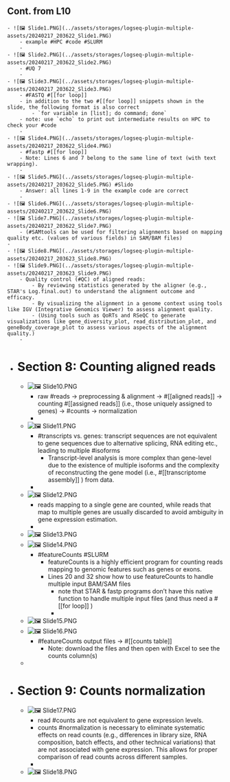 ## Cont. from L10
	- ![🖼 Slide1.PNG](../assets/storages/logseq-plugin-multiple-assets/20240217_203622_Slide1.PNG)
		- example #HPC #code #SLURM
		-
	- ![🖼 Slide2.PNG](../assets/storages/logseq-plugin-multiple-assets/20240217_203622_Slide2.PNG)
		- #UQ 7
		-
	- ![🖼 Slide3.PNG](../assets/storages/logseq-plugin-multiple-assets/20240217_203622_Slide3.PNG)
		- #FASTQ #[[for loop]]
		- in addition to the two #[[for loop]] snippets shown in the slide, the following format is also correct
			- `for variable in [list]; do command; done`
		- note: use `echo` to print out intermediate results on HPC to check your #code
		-
	- ![🖼 Slide4.PNG](../assets/storages/logseq-plugin-multiple-assets/20240217_203622_Slide4.PNG)
		- #fastp #[[for loop]]
		- Note: Lines 6 and 7 belong to the same line of text (with text wrapping).
		-
	- ![🖼 Slide5.PNG](../assets/storages/logseq-plugin-multiple-assets/20240217_203622_Slide5.PNG) #Slido
		- Answer: all lines 1-9 in the example code are correct
		-
	- ![🖼 Slide6.PNG](../assets/storages/logseq-plugin-multiple-assets/20240217_203622_Slide6.PNG)
	- ![🖼 Slide7.PNG](../assets/storages/logseq-plugin-multiple-assets/20240217_203622_Slide7.PNG)
		- (#SAMtools can be used for filtering alignments based on mapping quality etc. (values of various fields) in SAM/BAM files)
	-
	- ![🖼 Slide8.PNG](../assets/storages/logseq-plugin-multiple-assets/20240217_203623_Slide8.PNG)
	- ![🖼 Slide9.PNG](../assets/storages/logseq-plugin-multiple-assets/20240217_203623_Slide9.PNG)
		- Quality control (#QC) of aligned reads:
			- By reviewing statistics generated by the aligner (e.g., STAR's Log.final.out) to understand the alignment outcome and efficacy.
			- By visualizing the alignment in a genome context using tools like IGV (Integrative Genomics Viewer) to assess alignment quality.
			- (Using tools such as QoRTs and RSeQC to generate visualizations like gene_diversity_plot, read_distribution_plot, and geneBody_coverage_plot to assess various aspects of the alignment quality.)
		-
- # Section 8: Counting aligned reads
	- ![🖼 Slide10.PNG](../assets/storages/logseq-plugin-multiple-assets/20240217_203623_Slide10.PNG)
		- raw #reads -> preprocessing & alignment -> #[[aligned reads]] -> counting #[[assigned reads]] (i.e., those uniquely assigned to genes) -> #counts -> normalization
		-
	- ![🖼 Slide11.PNG](../assets/storages/logseq-plugin-multiple-assets/20240217_203623_Slide11.PNG)
		- #transcripts vs. genes: transcript sequences are not equivalent to gene sequences due to alternative splicing, RNA editing etc., leading to multiple #isoforms
			- Transcript-level analysis is more complex than gene-level due to the existence of multiple isoforms and the complexity of reconstructing the gene model (i.e., #[[transcriptome assembly]] ) from data.
		-
	- ![🖼 Slide12.PNG](../assets/storages/logseq-plugin-multiple-assets/20240217_203623_Slide12.PNG)
		- reads mapping to a single gene are counted, while reads that map to multiple genes are usually discarded to avoid ambiguity in gene expression estimation.
		-
	- ![🖼 Slide13.PNG](../assets/storages/logseq-plugin-multiple-assets/20240217_203623_Slide13.PNG)
	- ![🖼 Slide14.PNG](../assets/storages/logseq-plugin-multiple-assets/20240217_203624_Slide14.PNG)
		- #featureCounts #SLURM
			- featureCounts is a highly efficient program for counting reads mapping to genomic features such as genes or exons.
			- Lines 20 and 32 show how to use featureCounts to handle multiple input BAM/SAM files
				- note that STAR & fastp programs don’t have this native function to handle multiple input files (and thus need a #[[for loop]] )
				-
	- ![🖼 Slide15.PNG](../assets/storages/logseq-plugin-multiple-assets/20240217_203624_Slide15.PNG)
	- ![🖼 Slide16.PNG](../assets/storages/logseq-plugin-multiple-assets/20240217_203624_Slide16.PNG)
		- #featureCounts output files -> #[[counts table]]
			- Note: download the files and then open with Excel to see the counts column(s)
	-
- # Section 9: Counts normalization
	- ![🖼 Slide17.PNG](../assets/storages/logseq-plugin-multiple-assets/20240217_203624_Slide17.PNG)
		- read #counts are not equivalent to gene expression levels.
		- counts #normalization is necessary to eliminate systematic effects on read counts (e.g., differences in library size, RNA composition, batch effects, and other technical variations) that are not associated with gene expression. This allows for proper comparison of read counts across different samples.
		-
	- ![🖼 Slide18.PNG](../assets/storages/logseq-plugin-multiple-assets/20240217_203624_Slide18.PNG)